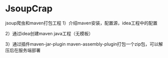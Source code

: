 # JsoupCrap
jsoup爬虫和maven打包工程
1）介绍maven安装，配置源，idea工程中的配置

2）通过idea创建maven java工程（无模板）

3）通过插件maven-jar-plugin maven-assembly-plugin打包一个zip包，可以解压后在服务端部署

